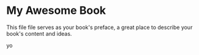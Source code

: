 My Awesome Book
=======

This file file serves as your book's preface, a great place to describe your book's content and ideas.

yo